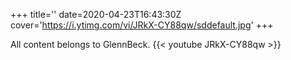+++
title=''
date=2020-04-23T16:43:30Z
cover='https://i.ytimg.com/vi/JRkX-CY88qw/sddefault.jpg'
+++

All content belongs to GlennBeck.
{{< youtube JRkX-CY88qw >}}
